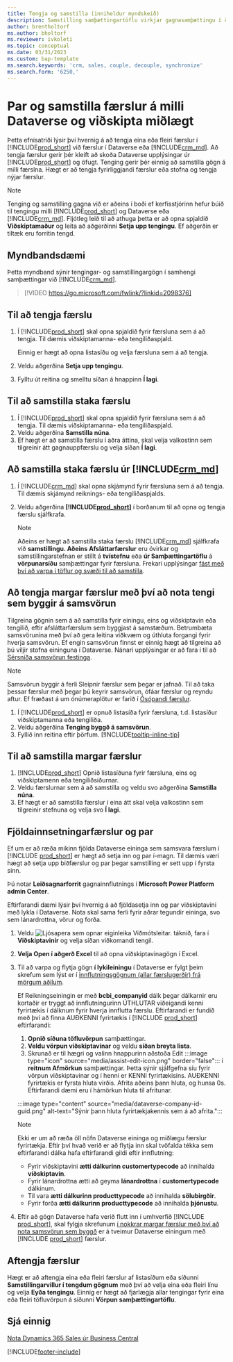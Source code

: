 ```yaml
---
title: Tengja og samstilla (inniheldur myndskeið)
description: Samstilling samþættingartöflu virkjar gagnasamþættingu í öllum færslum í töflu í Business Central og Dynamics 365 Sales töflu sem eru tengdar.
author: brentholtorf
ms.author: bholtorf
ms.reviewer: ivkoleti
ms.topic: conceptual
ms.date: 03/31/2023
ms.custom: bap-template
ms.search.keywords: 'crm, sales, couple, decouple, synchronize'
ms.search.form: '6250,'
---
```


# <a name="couple-and-synchronize-records-between-dataverse-and-business-central" />Par og samstilla færslur á milli  Dataverse  og viðskipta miðlægt

Þetta efnisatriði lýsir því hvernig á að tengja eina eða fleiri færslur í [!INCLUDE[prod_short](includes/prod_short.md)] við færslur í Dataverse eða [!INCLUDE[crm_md](includes/crm_md.md)]. Að tengja færslur gerir þér kleift að skoða Dataverse upplýsingar úr [!INCLUDE[prod_short](includes/prod_short.md)] og öfugt. Tenging gerir þér einnig að samstilla gögn á milli færslna. Hægt er að tengja fyrirliggjandi færslur eða stofna og tengja nýjar færslur.

> [!NOTE]
> Tenging og samstilling gagna við er aðeins í boði ef kerfisstjórinn hefur búið til tengingu milli [!INCLUDE[prod_short](includes/prod_short.md)] og Dataverse eða [!INCLUDE[crm_md](includes/crm_md.md)]. Fljótleg leið til að athuga þetta er að opna spjaldið **Viðskiptamaður** og leita að aðgerðinni **Setja upp tengingu**. Ef aðgerðin er tiltæk eru forritin tengd.

## <a name="video-example" />Myndbandsdæmi

Þetta myndband sýnir tengingar- og samstillingargögn í samhengi samþættingar við [!INCLUDE[crm_md](includes/crm_md.md)].

> [!VIDEO https://go.microsoft.com/fwlink/?linkid=2098376]

## <a name="to-couple-a-record" />Til að tengja færslu

1. Í [!INCLUDE[prod_short](includes/prod_short.md)] skal opna spjaldið fyrir færsluna sem á að tengja. Til dæmis viðskiptamanna- eða tengiliðaspjald.  

    Einnig er hægt að opna listasíðu og velja færsluna sem á að tengja.  

2. Veldu aðgerðina **Setja upp tengingu**.  
3. Fylltu út reitina og smelltu síðan á hnappinn **Í lagi**.  

## <a name="to-synchronize-a-single-record" />Til að samstilla staka færslu

1. Í [!INCLUDE[prod_short](includes/prod_short.md)] skal opna spjaldið fyrir færsluna sem á að tengja. Til dæmis viðskiptamanna- eða tengiliðaspjald.  
2. Veldu aðgerðina **Samstilla núna**.  
3. Ef hægt er að samstilla færslu í aðra áttina, skal velja valkostinn sem tilgreinir átt gagnauppfærslu og velja síðan **Í lagi**.  

## <a name="to-synchronize-a-single-record-from-" />Að samstilla staka færslu úr [!INCLUDE[crm_md](includes/crm_md.md)]

1. Í [!INCLUDE[crm_md](includes/crm_md.md)] skal opna skjámynd fyrir færsluna sem á að tengja. Til dæmis skjámynd reiknings- eða tengiliðaspjalds.  
2. Veldu aðgerðina **[!INCLUDE[prod_short](includes/prod_short.md)]** í borðanum til að opna og tengja færslu sjálfkrafa.

    > [!Note]
    > Aðeins er hægt að samstilla staka færslu  [!INCLUDE[crm_md](includes/crm_md.md)]  sjálfkrafa við  **samstillingu. Aðeins Afsláttarfærslur**  eru óvirkar og samstillingarstefnan er stillt á  **tvístefnu**  eða  **úr Samþættingartöflu**  á  **vörpunarsíðu**  samþættingar fyrir færsluna. Frekari upplýsingar  [fást með því að varpa í töflur og svæði til að samstilla](admin-how-to-modify-table-mappings-for-synchronization.md#create-new-records).

## <a name="to-couple-multiple-records-using-match-based-coupling" />Að tengja margar færslur með því að nota tengi sem byggir á samsvörun

Tilgreina gögnin sem á að samstilla fyrir einingu, eins og viðskiptavin eða tengilið, eftir afsláttarfærslum sem byggjast á samstæðum. Betrumbæta samsvörunina með því að gera leitina viðkvæm og úthluta forgangi fyrir hverja samsvörun. Ef engin samsvörun finnst er einnig hægt að tilgreina að þú viljir stofna eininguna í Dataverse. Nánari upplýsingar er að fara í til að  [Sérsníða samsvörun festinga](admin-how-to-set-up-a-dynamics-crm-connection.md#customize-the-match-based-coupling).  

> [!NOTE]
> Samsvörun byggir á ferli Sleipnir færslur sem þegar er jafnað. Til að taka þessar færslur með þegar þú keyrir samsvörun, ófáar færslur og reyndu aftur. Ef fræðast á um ónúmeraplötur er farið í  [Ósópandi færslur](#uncoupling-records).

1. Í [!INCLUDE[prod_short](includes/prod_short.md)] er opnuð listasíða fyrir færsluna, t.d. listasíður viðskiptamanna eða tengiliða.
2. Veldu aðgerðina **Tenging byggð á samsvörun**.
3. Fyllið inn reitina eftir þörfum. [!INCLUDE[tooltip-inline-tip](includes/tooltip-inline-tip_md.md)]

## <a name="to-synchronize-multiple-records" />Til að samstilla margar færslur

1.  [!INCLUDE[prod_short](includes/prod_short.md)] Opnið listasíðuna fyrir færsluna, eins og viðskiptamenn eða tengiliðsíðurnar.  
2. Veldu færslurnar sem á að samstilla og veldu svo aðgerðina **Samstilla núna**.  
3. Ef hægt er að samstilla færslur í eina átt skal velja valkostinn sem tilgreinir stefnuna og velja svo **Í lagi**.  

## <a name="bulk-insert-and-couple-records" />Fjöldainnsetningarfærslur og par

Ef um er að ræða mikinn fjölda  Dataverse  eininga sem samsvara færslum í  [!INCLUDE [prod_short](includes/prod_short.md)] er hægt að setja inn og par í-magn. Til dæmis væri hægt að setja upp biðfærslur og par þegar samstilling er sett upp í fyrsta sinn.

Þú notar  **Leiðsagnarforrit**  gagnainnflutnings í  **Microsoft Power Platform  admin Center**.

Eftirfarandi dæmi lýsir því hvernig á að fjöldasetja inn og par viðskiptavini með lykla í Dataverse. Nota skal sama ferli fyrir aðrar tegundir eininga, svo sem lánardrottna, vörur og forða.

1. Veldu ![Ljósapera sem opnar eiginleika Viðmótsleitar.](media/ui-search/search_small.png "Segðu mér hvað þú vilt gera") táknið, fara í **Viðskiptavinir** og velja síðan viðkomandi tengil.
2.  **Velja Open í aðgerð Excel**  til að opna viðskiptavinagögn í Excel. <!--Don't they need to choose the customers that they want to import to Dataverse?-->
3. Til að varpa og flytja gögn  **í lykileiningu**  í  Dataverse er fylgt þeim skrefum sem lýst er í  [innflutningsgögnum (allar færslugerðir) frá mörgum aðilum](/power-platform/admin/import-data-all-record-types).  

    Ef Reikningseiningin er með  **bcbi_companyid**  dálk þegar dálkarnir eru kortaðir er tryggt að innflutningurinn ÚTHLUTAR viðeigandi kenni fyrirtækis í dálknum fyrir hverja innflutta færslu. Eftirfarandi er fundið með því að finna AUÐKENNI fyrirtækis í  [!INCLUDE [prod_short](includes/prod_short.md)] eftirfarandi:

    1.  **Opnið síðuna töfluvörpun**  samþættingar.
    2.  **Veldu vörpun viðskiptavinar**  og veldu  **síðan breyta lista**.
    3. Skrunað er til hægri og valinn hnappurinn aðstoða Edit  :::image type="icon" source="media/assist-edit-icon.png" border="false":::  í  **reitnum Afmörkun**  samþættingar. Þetta sýnir sjálfgefna síu fyrir vörpun viðskiptavinar og í henni er KENNI fyrirtækisins. AUÐKENNI fyrirtækis er fyrsta hluta virðis. Afrita aðeins þann hluta, og hunsa 0s. Eftirfarandi dæmi eru í hámörkun hluta til afritunar.

    :::image type="content" source="media/dataverse-company-id-guid.png" alt-text="Sýnir þann hluta fyrirtækjakennis sem á að afrita.":::

    > [!NOTE]
    > Ekki er um að ræða öll nöfn  Dataverse  eininga og miðlægu færslur fyrirtækja. Eftir því hvað verið er að flytja inn skal tvöfalda tékka sem eftirfarandi dálka hafa eftirfarandi gildi eftir innflutning:
    >
    >* Fyrir viðskiptavini  **ætti dálkurinn customertypecode**  að innihalda  **viðskiptavin**.
    >* Fyrir lánardrottna ætti að geyma  **lánardrottna**  í  **customertypecode** dálkinum. 
    >* Til vara  **ætti dálkurinn producttypecode**  að innihalda  **sölubirgðir**.
    >* Fyrir forða  **ætti dálkurinn producttypecode**  að innihalda  **þjónustu**.
 
4. Eftir að gögn  Dataverse  hafa verið flutt inn í umhverfið  [!INCLUDE [prod_short](includes/prod_short.md)], skal fylgja skrefunum  [í nokkrar margar færslur með því að nota samsvörun sem byggð](#to-couple-multiple-records-using-match-based-coupling)  er á tveimur  Dataverse  einingum með  [!INCLUDE [prod_short](includes/prod_short.md)]  færslur. 

## <a name="uncoupling-records" />Aftengja færslur

Hægt er að aftengja eina eða fleiri færslur af listasíðum eða síðunni **Samstillingarvillur í tengdum gögnum** með því að velja eina eða fleiri línu og velja **Eyða tengingu**. Einnig er hægt að fjarlægja allar tengingar fyrir eina eða fleiri töfluvörpun á síðunni **Vörpun samþættingartöflu**.

## <a name="see-also" />Sjá einnig

[Nota Dynamics 365 Sales úr Business Central](marketing-integrate-dynamicscrm.md)


[!INCLUDE[footer-include](includes/footer-banner.md)]
